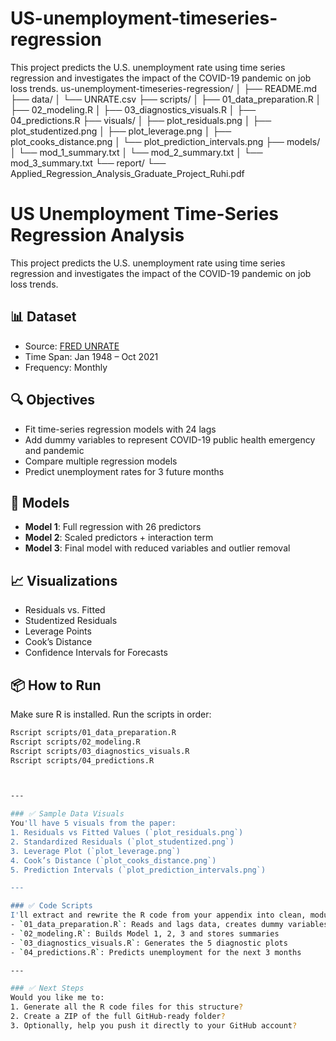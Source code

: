 # US-unemployment-timeseries-regression
This project predicts the U.S. unemployment rate using time series regression and investigates the impact of the COVID-19 pandemic on job loss trends.
us-unemployment-timeseries-regression/
│
├── README.md
├── data/
│   └── UNRATE.csv
├── scripts/
│   ├── 01_data_preparation.R
│   ├── 02_modeling.R
│   ├── 03_diagnostics_visuals.R
│   ├── 04_predictions.R
├── visuals/
│   ├── plot_residuals.png
│   ├── plot_studentized.png
│   ├── plot_leverage.png
│   ├── plot_cooks_distance.png
│   └── plot_prediction_intervals.png
├── models/
│   └── mod_1_summary.txt
│   └── mod_2_summary.txt
│   └── mod_3_summary.txt
└── report/
    └── Applied_Regression_Analysis_Graduate_Project_Ruhi.pdf

# US Unemployment Time-Series Regression Analysis

This project predicts the U.S. unemployment rate using time series regression and investigates the impact of the COVID-19 pandemic on job loss trends.

## 📊 Dataset
- Source: [FRED UNRATE](https://fred.stlouisfed.org/series/UNRATE)
- Time Span: Jan 1948 – Oct 2021
- Frequency: Monthly

## 🔍 Objectives
- Fit time-series regression models with 24 lags
- Add dummy variables to represent COVID-19 public health emergency and pandemic
- Compare multiple regression models
- Predict unemployment rates for 3 future months

## 🧪 Models
- **Model 1**: Full regression with 26 predictors
- **Model 2**: Scaled predictors + interaction term
- **Model 3**: Final model with reduced variables and outlier removal

## 📈 Visualizations
- Residuals vs. Fitted
- Studentized Residuals
- Leverage Points
- Cook’s Distance
- Confidence Intervals for Forecasts

## 📦 How to Run
Make sure R is installed. Run the scripts in order:

```bash
Rscript scripts/01_data_preparation.R
Rscript scripts/02_modeling.R
Rscript scripts/03_diagnostics_visuals.R
Rscript scripts/04_predictions.R



---

### ✅ Sample Data Visuals
You'll have 5 visuals from the paper:
1. Residuals vs Fitted Values (`plot_residuals.png`)
2. Standardized Residuals (`plot_studentized.png`)
3. Leverage Plot (`plot_leverage.png`)
4. Cook’s Distance (`plot_cooks_distance.png`)
5. Prediction Intervals (`plot_prediction_intervals.png`)

---

### ✅ Code Scripts
I'll extract and rewrite the R code from your appendix into clean, modular scripts under the `/scripts` folder:
- `01_data_preparation.R`: Reads and lags data, creates dummy variables
- `02_modeling.R`: Builds Model 1, 2, 3 and stores summaries
- `03_diagnostics_visuals.R`: Generates the 5 diagnostic plots
- `04_predictions.R`: Predicts unemployment for the next 3 months

---

### ✅ Next Steps
Would you like me to:
1. Generate all the R code files for this structure?
2. Create a ZIP of the full GitHub-ready folder?
3. Optionally, help you push it directly to your GitHub account?

